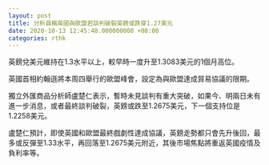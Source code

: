 ```yaml
---
layout: post
title: 分析員稱英國與歐盟若談判破裂英鎊或跌穿1.27美元
date: 2020-10-13 12:45:48.000000000 +08:00
categories: rthk
---
```


英鎊兌美元維持在1.3水平以上，較早時一度升至1.3083美元的1個月高位。

英國首相約翰遜將本周四舉行的歐盟峰會，設定為與歐盟達成貿易協議的限期。

獨立外匯商品分析師盧楚仁表示，暫時未見談判有重大突破，如果今、明兩日未有進一步消息，或者最終談判破裂，英鎊或跌至1.2675美元，下一個支持位是1.2258美元。

盧楚仁預計，即使英國和歐盟最終戲劇性達成協議，英鎊走勢都只會先升後回，最多或反彈至1.33水平，再回落至1.2675美元附近，其後市場焦點將重返英國疫情及負利率等。
